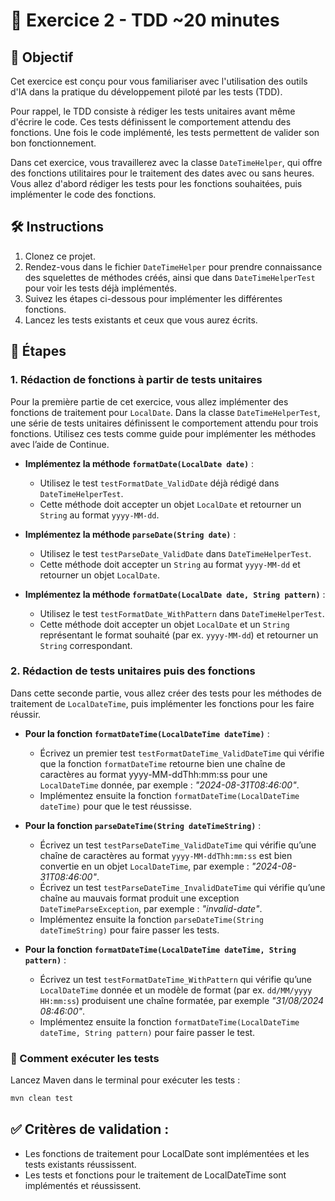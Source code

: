 # 📝 Exercice 2 -  TDD ~20 minutes

## 🎯 Objectif
Cet exercice est conçu pour vous familiariser avec l'utilisation des outils d'IA dans la pratique du développement piloté par les tests (TDD).

Pour rappel, le TDD consiste à rédiger les tests unitaires avant même d'écrire le code. Ces tests définissent le comportement attendu des fonctions. Une fois le code implémenté, les tests permettent de valider son bon fonctionnement.

Dans cet exercice, vous travaillerez avec la classe `DateTimeHelper`, qui offre des fonctions utilitaires pour le traitement des dates avec ou sans heures. Vous allez d'abord rédiger les tests pour les fonctions souhaitées, puis implémenter le code des fonctions.

## 🛠️ Instructions

1. Clonez ce projet.
2. Rendez-vous dans le fichier `DateTimeHelper` pour prendre connaissance des squelettes de méthodes créés, ainsi que dans `DateTimeHelperTest` pour voir les tests déjà implémentés.
3. Suivez les étapes ci-dessous pour implémenter les différentes fonctions.
4. Lancez les tests existants et ceux que vous aurez écrits.

## 📝 Étapes

### 1. Rédaction de fonctions à partir de tests unitaires
Pour la première partie de cet exercice, vous allez implémenter des fonctions de traitement pour `LocalDate`. Dans la classe `DateTimeHelperTest`, une série de tests unitaires définissent le comportement attendu pour trois fonctions. Utilisez ces tests comme guide pour implémenter les méthodes avec l’aide de Continue.

- **Implémentez la méthode `formatDate(LocalDate date)`** :
  - Utilisez le test `testFormatDate_ValidDate` déjà rédigé dans `DateTimeHelperTest`.
  - Cette méthode doit accepter un objet `LocalDate` et retourner un `String` au format `yyyy-MM-dd`.

- **Implémentez la méthode `parseDate(String date)`** :
  - Utilisez le test `testParseDate_ValidDate` dans `DateTimeHelperTest`.
  - Cette méthode doit accepter un `String` au format `yyyy-MM-dd` et retourner un objet `LocalDate`.

- **Implémentez la méthode `formatDate(LocalDate date, String pattern)`** :
  - Utilisez le test `testFormatDate_WithPattern` dans `DateTimeHelperTest`.
  - Cette méthode doit accepter un objet `LocalDate` et un `String` représentant le format souhaité (par ex. `yyyy-MM-dd`) et retourner un `String` correspondant.

### 2. Rédaction de tests unitaires puis des fonctions
Dans cette seconde partie, vous allez créer des tests pour les méthodes de traitement de `LocalDateTime`, puis implémenter les fonctions pour les faire réussir.

- **Pour la fonction `formatDateTime(LocalDateTime dateTime)`** :
  - Écrivez un premier test `testFormatDateTime_ValidDateTime` qui vérifie que la fonction `formatDateTime` retourne bien une chaîne de caractères au format yyyy-MM-ddThh:mm:ss pour une `LocalDateTime` donnée, par exemple : _"2024-08-31T08:46:00"_.
  - Implémentez ensuite la fonction `formatDateTime(LocalDateTime dateTime)` pour que le test réussisse.

- **Pour la fonction `parseDateTime(String dateTimeString)`** :
  - Écrivez un test `testParseDateTime_ValidDateTime` qui vérifie qu’une chaîne de caractères au format `yyyy-MM-ddThh:mm:ss` est bien convertie en un objet `LocalDateTime`, par exemple : _"2024-08-31T08:46:00"_.
  - Écrivez un test `testParseDateTime_InvalidDateTime` qui vérifie qu’une chaîne au mauvais format produit une exception `DateTimeParseException`, par exemple : _"invalid-date"_.
  - Implémentez ensuite la fonction `parseDateTime(String dateTimeString)` pour faire passer les tests.

- **Pour la fonction `formatDateTime(LocalDateTime dateTime, String pattern)`** :
  - Écrivez un test `testFormatDateTime_WithPattern` qui vérifie qu’une `LocalDateTime` donnée et un modèle de format (par ex. `dd/MM/yyyy HH:mm:ss`) produisent une chaîne formatée, par exemple _"31/08/2024 08:46:00"_.
  - Implémentez ensuite la fonction `formatDateTime(LocalDateTime dateTime, String pattern)` pour faire passer le test.

### 🚀 Comment exécuter les tests
Lancez Maven dans le terminal pour exécuter les tests :

```bash
mvn clean test
```

## ✅ Critères de validation :
- Les fonctions de traitement pour LocalDate sont implémentées et les tests existants réussissent.
- Les tests et fonctions pour le traitement de LocalDateTime sont implémentés et réussissent.

